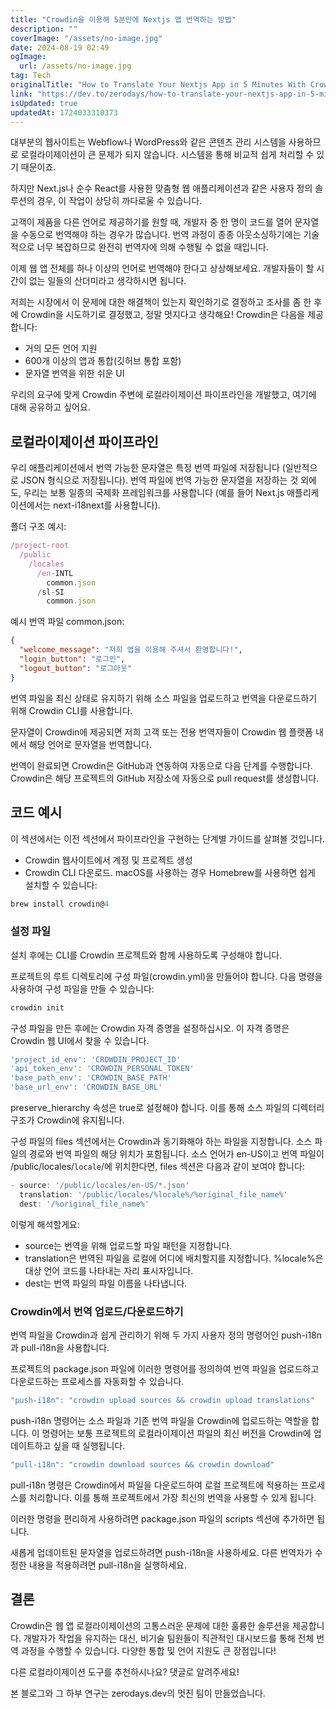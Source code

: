 ```yaml
---
title: "Crowdin을 이용해 5분만에 Nextjs 앱 번역하는 방법"
description: ""
coverImage: "/assets/no-image.jpg"
date: 2024-08-19 02:49
ogImage:
  url: /assets/no-image.jpg
tag: Tech
originalTitle: "How to Translate Your Nextjs App in 5 Minutes With Crowdin"
link: "https://dev.to/zerodays/how-to-translate-your-nextjs-app-in-5-minutes-with-crowdin-1pe0"
isUpdated: true
updatedAt: 1724033310373
---
```


대부분의 웹사이트는 Webflow나 WordPress와 같은 콘텐츠 관리 시스템을 사용하므로 로컬라이제이션이 큰 문제가 되지 않습니다. 시스템을 통해 비교적 쉽게 처리할 수 있기 때문이죠.

하지만 Next.js나 순수 React를 사용한 맞춤형 웹 애플리케이션과 같은 사용자 정의 솔루션의 경우, 이 작업이 상당히 까다로울 수 있습니다.

고객이 제품을 다른 언어로 제공하기를 원할 때, 개발자 중 한 명이 코드를 열어 문자열을 수동으로 번역해야 하는 경우가 많습니다. 번역 과정이 종종 아웃소싱하기에는 기술적으로 너무 복잡하므로 완전히 번역자에 의해 수행될 수 없을 때입니다.

이제 웹 앱 전체를 하나 이상의 언어로 번역해야 한다고 상상해보세요. 개발자들이 할 시간이 없는 일들의 산더미라고 생각하시면 됩니다.

<div class="content-ad"></div>

저희는 시장에서 이 문제에 대한 해결책이 있는지 확인하기로 결정하고 조사를 좀 한 후에 Crowdin을 시도하기로 결정했고, 정말 멋지다고 생각해요! Crowdin은 다음을 제공합니다:

- 거의 모든 언어 지원
- 600개 이상의 앱과 통합(깃허브 통합 포함)
- 문자열 번역을 위한 쉬운 UI

우리의 요구에 맞게 Crowdin 주변에 로컬라이제이션 파이프라인을 개발했고, 여기에 대해 공유하고 싶어요.

## 로컬라이제이션 파이프라인

<div class="content-ad"></div>

우리 애플리케이션에서 번역 가능한 문자열은 특정 번역 파일에 저장됩니다 (일반적으로 JSON 형식으로 저장됩니다). 번역 파일에 번역 가능한 문자열을 저장하는 것 외에도, 우리는 보통 일종의 국제화 프레임워크를 사용합니다 (예를 들어 Next.js 애플리케이션에서는 next-i18next를 사용합니다).

폴더 구조 예시:

```js
/project-root
  /public
    /locales
      /en-INTL
        common.json
      /sl-SI
        common.json
```

예시 번역 파일 common.json:

<div class="content-ad"></div>

```json
{
  "welcome_message": "저희 앱을 이용해 주셔서 환영합니다!",
  "login_button": "로그인",
  "logout_button": "로그아웃"
}
```

번역 파일을 최신 상태로 유지하기 위해 소스 파일을 업로드하고 번역을 다운로드하기 위해 Crowdin CLI를 사용합니다.

문자열이 Crowdin에 제공되면 저희 고객 또는 전용 번역자들이 Crowdin 웹 플랫폼 내에서 해당 언어로 문자열을 번역합니다.

번역이 완료되면 Crowdin은 GitHub과 연동하여 자동으로 다음 단계를 수행합니다. Crowdin은 해당 프로젝트의 GitHub 저장소에 자동으로 pull request를 생성합니다.

<div class="content-ad"></div>

## 코드 예시

이 섹션에서는 이전 섹션에서 파이프라인을 구현하는 단계별 가이드를 살펴볼 것입니다.

- Crowdin 웹사이트에서 계정 및 프로젝트 생성
- Crowdin CLI 다운로드. macOS를 사용하는 경우 Homebrew를 사용하면 쉽게 설치할 수 있습니다:

```js
brew install crowdin@4
```

<div class="content-ad"></div>

### 설정 파일

설치 후에는 CLI를 Crowdin 프로젝트와 함께 사용하도록 구성해야 합니다.

프로젝트의 루트 디렉토리에 구성 파일(crowdin.yml)을 만들어야 합니다. 다음 명령을 사용하여 구성 파일을 만들 수 있습니다:

```js
crowdin init
```

<div class="content-ad"></div>

구성 파일을 만든 후에는 Crowdin 자격 증명을 설정하십시오. 이 자격 증명은 Crowdin 웹 UI에서 찾을 수 있습니다.

```js
'project_id_env': 'CROWDIN_PROJECT_ID'
'api_token_env': 'CROWDIN_PERSONAL_TOKEN'
'base_path_env': 'CROWDIN_BASE_PATH'
'base_url_env': 'CROWDIN_BASE_URL'
```

preserve_hierarchy 속성은 true로 설정해야 합니다. 이를 통해 소스 파일의 디렉터리 구조가 Crowdin에 유지됩니다.

구성 파일의 files 섹션에서는 Crowdin과 동기화해야 하는 파일을 지정합니다. 소스 파일의 경로와 번역 파일의 해당 위치가 포함됩니다. 소스 언어가 en-US이고 번역 파일이 /public/locales/`locale`/에 위치한다면, files 섹션은 다음과 같이 보여야 합니다:

<div class="content-ad"></div>

```js
- source: '/public/locales/en-US/*.json'
  translation: '/public/locales/%locale%/%original_file_name%'
  dest: '/%original_file_name%'
```

이렇게 해석할게요:

- source는 번역을 위해 업로드할 파일 패턴을 지정합니다.
- translation은 번역된 파일을 로컬에 어디에 배치할지를 지정합니다. %locale%은 대상 언어 코드를 나타내는 자리 표시자입니다.
- dest는 번역 파일의 파일 이름을 나타냅니다.

### Crowdin에서 번역 업로드/다운로드하기

<div class="content-ad"></div>

번역 파일을 Crowdin과 쉽게 관리하기 위해 두 가지 사용자 정의 명령어인 push-i18n과 pull-i18n을 사용합니다.

프로젝트의 package.json 파일에 이러한 명령어를 정의하여 번역 파일을 업로드하고 다운로드하는 프로세스를 자동화할 수 있습니다.

```js
"push-i18n": "crowdin upload sources && crowdin upload translations"
```

push-i18n 명령어는 소스 파일과 기존 번역 파일을 Crowdin에 업로드하는 역할을 합니다. 이 명령어는 보통 프로젝트의 로컬라이제이션 파일의 최신 버전을 Crowdin에 업데이트하고 싶을 때 실행됩니다.

<div class="content-ad"></div>

```js
"pull-i18n": "crowdin download sources && crowdin download"
```

pull-i18n 명령은 Crowdin에서 파일을 다운로드하여 로컬 프로젝트에 적용하는 프로세스를 처리합니다. 이를 통해 프로젝트에서 가장 최신의 번역을 사용할 수 있게 됩니다.

이러한 명령을 편리하게 사용하려면 package.json 파일의 scripts 섹션에 추가하면 됩니다.

새롭게 업데이트된 문자열을 업로드하려면 push-i18n을 사용하세요. 다른 번역자가 수정한 내용을 적용하려면 pull-i18n을 실행하세요.

<div class="content-ad"></div>

## 결론

Crowdin은 웹 앱 로컬라이제이션의 고통스러운 문제에 대한 훌륭한 솔루션을 제공합니다. 개발자가 작업을 유지하는 대신, 비기술 팀원들이 직관적인 대시보드를 통해 전체 번역 과정을 수행할 수 있습니다. 다양한 통합 및 언어 지원도 큰 장점입니다!

다른 로컬라이제이션 도구를 추천하시나요? 댓글로 알려주세요!

본 블로그와 그 하부 연구는 zerodays.dev의 멋진 팀이 만들었습니다.
